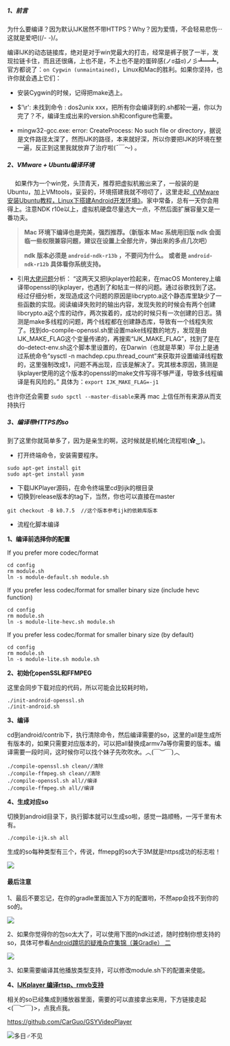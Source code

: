
##### 1、前言

为什么要编译？因为默认IJK居然不带HTTPS？Why？因为爱情，不会轻易悲伤···这就是爱吧((/- -)/。

编译IJK的动态链接库，绝对是对于win党最大的打击，经常是裤子脱了一半，发现拉链卡住，而且还很痛，上也不是，不上也不是的蛋碎感(ノಠ益ಠ)ノ彡┻━┻，官方都说了：```on Cygwin (unmaintained)```，Linux和Mac的胜利。如果你坚持，也许你就会遇上它们：

* 安装Cygwin的时候，记得把make选上。

* $'\r': 未找到命令 : dos2unix xxx，把所有你会编译到的.sh都轮一遍，你以为完了？不，编译生成出来的version.sh和configure也需要。

* mingw32-gcc.exe: error: CreateProcess: No such file or directory，据说是文件路径太深了，然而IJK的路径，本来就好深，所以你要把IJK的环境在整一遍，反正到这里我就放弃了治疗啦(ˉ￣～) 。

##### 2、VMware + Ubuntu编译环境
　
如果作为一个win党，头顶青天，推荐把虚拟机搬出来了，一般装的是Ubuntu，加上VMtools，妥妥的，环境搭建我就不唠叨了，这里走起[《VMware安装Ubuntu教程，Linux下搭建Android开发环境》](http://blog.csdn.net/linchaolong/article/details/52802401)。家中常备，总有一天你会用得上。注意NDK r10e以上，虚拟机硬盘尽量选大一点，不然后面扩展容量又是一番功夫。
　
> **Mac 环境下编译也是完美，强烈推荐。（新版本 Mac 系统用旧版 ndk 会面临一些权限兼容问题，建议在设置上全部允许，弹出来的多点几次吧）**　
>
>**ndk 版本必须是 `android-ndk-r13b` ，不要问为什么。**
>**或者是 `android-ndk-r12b` 具体看你系统支持。**

- 引用[大佬问题](https://github.com/bilibili/ijkplayer/issues/5113#issuecomment-1288378800)分析：
  “这两天又把Ijkplayer捡起来，在macOS Monterey上编译带openssl的Ijkplayer，也遇到了和帖主一样的问题。通过谷歌找到了这。经过仔细分析，发现造成这个问题的原因是libcrypto.a这个静态库里缺少了一些函数的实现。阅读编译失败时的输出内容，发现失败的时候会有两个创建libcrypto.a这个库的动作，两次挨着的，成功的时候只有一次创建的日志。猜测是make多线程的问题，两个线程都在创建静态库，导致有一个线程失败了。找到do-compile-openssl.sh里设置make线程数的地方，发现是由IJK_MAKE_FLAG这个变量传递的，再搜索“IJK_MAKE_FLAG”，找到了是在do-detect-env.sh这个脚本里设置的，在Darwin（也就是苹果）平台上是通过系统命令“sysctl -n machdep.cpu.thread_count”来获取并设置编译线程数的，这里强制改成1，问题不再出现，应该是解决了。究其根本原因，猜测是Ijkplayer使用的这个版本的openssl的make文件写得不够严谨，导致多线程编译是有风险的。”
  具体为：`export IJK_MAKE_FLAG=-j1`



也许你还会需要 `sudo spctl --master-disable`来再 mac 上信任所有来源从而支持执行 

##### 3、编译带HTTPS的so

到了这里你就简单多了，因为是亲生的啊，这时候就是机械化流程啦(✿‿)。

* 打开终端命令，安装需要程序。

```
sudo apt-get install git
sudo apt-get install yasm
```

* 下载IJKPlayer源码，在命令终端里cd到ijk的根目录
* 切换到release版本的tag下，当然，你也可以直接在master

```
git checkout -B k0.7.5  //这个版本参考ijk的依赖库版本
```

* 流程化脚本编译

**1、编译前选择你的配置**

If you prefer more codec/format

```
cd config
rm module.sh
ln -s module-default.sh module.sh
```

If you prefer less codec/format for smaller binary size (include hevc function)

```
cd config
rm module.sh
ln -s module-lite-hevc.sh module.sh
```

If you prefer less codec/format for smaller binary size (by default)

```
cd config
rm module.sh
ln -s module-lite.sh module.sh
```

**2、初始化openSSL和FFMPEG**

这里会同步下载对应的代码，所以可能会比较耗时哟，

```
./init-android-openssl.sh
./init-android.sh
```

**3、编译**

cd到android/contrib下，执行清除命令，然后编译需要的so，这里的all是生成所有版本的，如果只需要对应版本的，可以把all替换成armv7a等你需要的版本。编译需要一段时间，这时候你可以找个妹子先吹吹水。︿(￣︶￣)︿

```
./compile-openssl.sh clean//清除
./compile-ffmpeg.sh clean//清除
./compile-openssl.sh all//编译
./compile-ffmpeg.sh all//编译
```

**4、生成对应so**

切换到android目录下，执行脚本就可以生成so啦，感觉一路顺畅，一泻千里有木有。

```
./compile-ijk.sh all
```

生成的so每种类型有三个，传说，ffmepg的so大于3M就是https成功的标志啦！

![](http://upload-images.jianshu.io/upload_images/3673902-94aa88c1c80c49e2.png?imageMogr2/auto-orient/strip%7CimageView2/2/w/1240)

#### 最后注意

1、最后不要忘记，在你的gradle里面加入下方的配置哟，不然app会找不到你的so的。

![](http://upload-images.jianshu.io/upload_images/3673902-c471beae629dca12.png?imageMogr2/auto-orient/strip%7CimageView2/2/w/1240)

2、如果你觉得你的包so太大了，可以使用下图的ndk过滤，随时控制你想支持的so，具体可参看[Android蹲坑的疑难杂症集锦（兼Gradle） 二](http://www.jianshu.com/p/86e4b336c17d)

![](http://upload-images.jianshu.io/upload_images/3673902-3a1b270f55739657.png?imageMogr2/auto-orient/strip%7CimageView2/2/w/1240)

3、如果需要编译其他播放类型支持，可以修改module.sh下的配置来使能。

**4、[IJKplayer 编译rtsp、rmvb支持](http://www.jianshu.com/p/bd289e25d272)**

相关的so已经集成到播放器里面，需要的可以直接拿出来用，下方链接走起<(￣︶￣)>，点我点我。

https://github.com/CarGuo/GSYVideoPlayer

![多日♂不见](http://upload-images.jianshu.io/upload_images/3673902-129730c7753bf611.png?imageMogr2/auto-orient/strip%7CimageView2/2/w/1240)
